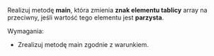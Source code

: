 Realizuj metodę **main**, która zmienia **znak elementu tablicy** array na przeciwny,
jeśli wartość tego elementu jest **parzysta**.

Wymagania:

- Zrealizuj metodę main zgodnie z warunkiem.